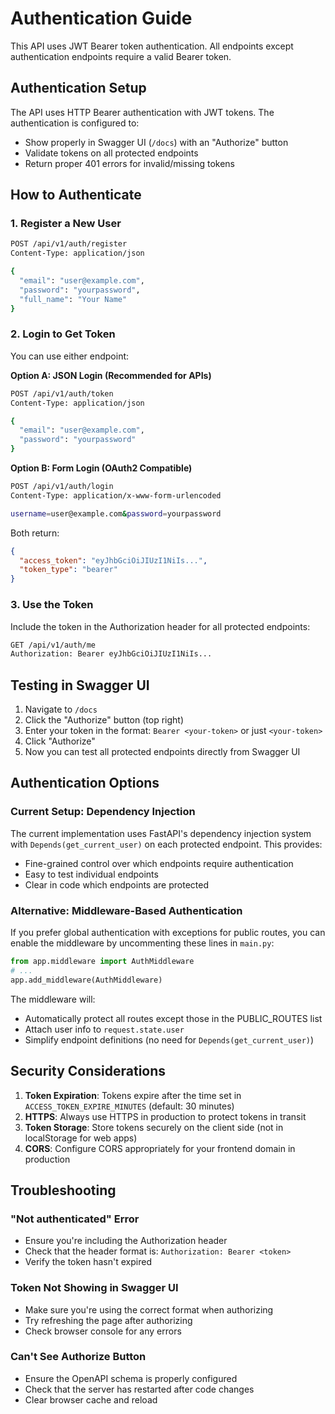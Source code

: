 # Authentication Guide

This API uses JWT Bearer token authentication. All endpoints except authentication endpoints require a valid Bearer token.

## Authentication Setup

The API uses HTTP Bearer authentication with JWT tokens. The authentication is configured to:
- Show properly in Swagger UI (`/docs`) with an "Authorize" button
- Validate tokens on all protected endpoints
- Return proper 401 errors for invalid/missing tokens

## How to Authenticate

### 1. Register a New User
```bash
POST /api/v1/auth/register
Content-Type: application/json

{
  "email": "user@example.com",
  "password": "yourpassword",
  "full_name": "Your Name"
}
```

### 2. Login to Get Token
You can use either endpoint:

**Option A: JSON Login (Recommended for APIs)**
```bash
POST /api/v1/auth/token
Content-Type: application/json

{
  "email": "user@example.com",
  "password": "yourpassword"
}
```

**Option B: Form Login (OAuth2 Compatible)**
```bash
POST /api/v1/auth/login
Content-Type: application/x-www-form-urlencoded

username=user@example.com&password=yourpassword
```

Both return:
```json
{
  "access_token": "eyJhbGciOiJIUzI1NiIs...",
  "token_type": "bearer"
}
```

### 3. Use the Token
Include the token in the Authorization header for all protected endpoints:
```bash
GET /api/v1/auth/me
Authorization: Bearer eyJhbGciOiJIUzI1NiIs...
```

## Testing in Swagger UI

1. Navigate to `/docs`
2. Click the "Authorize" button (top right)
3. Enter your token in the format: `Bearer <your-token>` or just `<your-token>`
4. Click "Authorize"
5. Now you can test all protected endpoints directly from Swagger UI

## Authentication Options

### Current Setup: Dependency Injection
The current implementation uses FastAPI's dependency injection system with `Depends(get_current_user)` on each protected endpoint. This provides:
- Fine-grained control over which endpoints require authentication
- Easy to test individual endpoints
- Clear in code which endpoints are protected

### Alternative: Middleware-Based Authentication
If you prefer global authentication with exceptions for public routes, you can enable the middleware by uncommenting these lines in `main.py`:

```python
from app.middleware import AuthMiddleware
# ...
app.add_middleware(AuthMiddleware)
```

The middleware will:
- Automatically protect all routes except those in the PUBLIC_ROUTES list
- Attach user info to `request.state.user`
- Simplify endpoint definitions (no need for `Depends(get_current_user)`)

## Security Considerations

1. **Token Expiration**: Tokens expire after the time set in `ACCESS_TOKEN_EXPIRE_MINUTES` (default: 30 minutes)
2. **HTTPS**: Always use HTTPS in production to protect tokens in transit
3. **Token Storage**: Store tokens securely on the client side (not in localStorage for web apps)
4. **CORS**: Configure CORS appropriately for your frontend domain in production

## Troubleshooting

### "Not authenticated" Error
- Ensure you're including the Authorization header
- Check that the header format is: `Authorization: Bearer <token>`
- Verify the token hasn't expired

### Token Not Showing in Swagger UI
- Make sure you're using the correct format when authorizing
- Try refreshing the page after authorizing
- Check browser console for any errors

### Can't See Authorize Button
- Ensure the OpenAPI schema is properly configured
- Check that the server has restarted after code changes
- Clear browser cache and reload